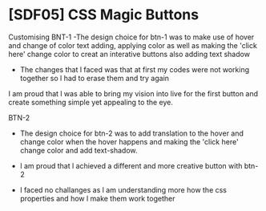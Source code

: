 # [SDF05] CSS Magic Buttons

Customising BNT-1 
-The design choice for btn-1 was to make use of hover and change of color text adding, applying color as well as making the 'click here' change color to creat an interative buttons  also adding text shadow 

- The changes that l faced was that at first my codes were not working together so l had to erase them and try again

I am proud that l was able to bring my vision into live for the first button and create something simple yet appealing to the eye.

BTN-2 
- The design choice for btn-2 was to add translation to the hover and change color when the hover happens and making the 'click here' change color and add text-shadow.

- l am proud that l achieved a different and more creative button with btn-2 

- l faced no challanges as l am understanding more how the css properties and how l make them work together



